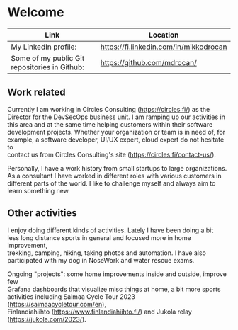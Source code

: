 # Welcome

Link  |  Location
----  |  ---- 
My LinkedIn profile:  |  <https://fi.linkedin.com/in/mikkodrocan>
Some of my public Git repositories in Github:  |  <https://github.com/mdrocan/>

## Work related

Currently I am working in Circles Consulting (<https://circles.fi/>) as the \
Director for the DevSecOps business unit. I am ramping up our activities in \
this area and at the same time helping customers within their software \
development projects. Whether your organization or team is in need of, for \
example, a software developer, UI/UX expert, cloud expert do not hesitate to \
contact us from Circles Consulting's site (<https://circles.fi/contact-us/>).

Personally, I have a work history from small startups to large organizations. \
As a consultant I have worked in different roles with various customers in \
different parts of the world. I like to challenge myself and always aim to \
learn something new.

## Other activities

I enjoy doing different kinds of activities. Lately I have been doing a bit \
less long distance sports in general and focused more in home improvement, \
trekking, camping, hiking, taking photos and automation. I have also \
participated with my dog in NoseWork and water rescue exams.

Ongoing "projects": some home improvements inside and outside, improve few \
Grafana dashboards that visualize misc things at home, a bit more sports \
activities including Saimaa Cycle Tour 2023 (<https://saimaacycletour.com/en>),\
 Finlandiahiihto (<https://www.finlandiahiihto.fi/>) and Jukola relay\
 (<https://jukola.com/2023/>).
